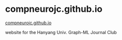 # compneurojc.github.io
[compneurojc.github.io](hoon0528.github.io)  

website for the Hanyang Univ. Graph-ML Journal Club  


